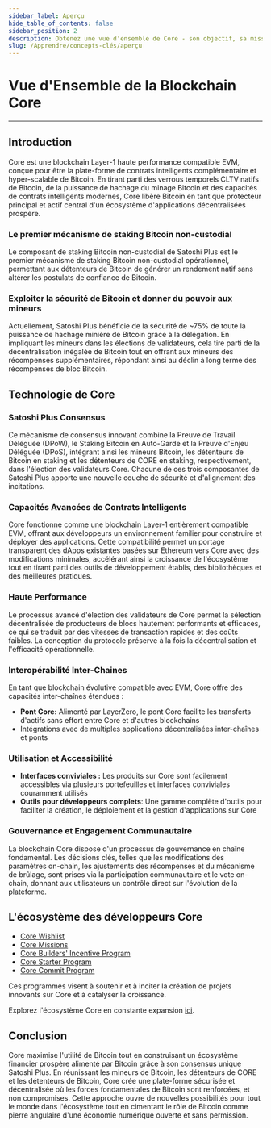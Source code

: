```yaml
---
sidebar_label: Aperçu
hide_table_of_contents: false
sidebar_position: 2
description: Obtenez une vue d'ensemble de Core - son objectif, sa mission et sa vision future
slug: /Apprendre/concepts-clés/aperçu
---
```


# Vue d'Ensemble de la Blockchain Core

---

## Introduction

Core est une blockchain Layer-1 haute performance compatible EVM, conçue pour être la plate-forme de contrats intelligents complémentaire et hyper-scalable de Bitcoin. En tirant parti des verrous temporels CLTV natifs de Bitcoin, de la puissance de hachage du minage Bitcoin et des capacités de contrats intelligents modernes, Core libère Bitcoin en tant que protecteur principal et actif central d'un écosystème d'applications décentralisées prospère.

### Le premier mécanisme de staking Bitcoin non-custodial

Le composant de staking Bitcoin non-custodial de Satoshi Plus est le premier mécanisme de staking Bitcoin non-custodial opérationnel, permettant aux détenteurs de Bitcoin de générer un rendement natif sans altérer les postulats de confiance de Bitcoin.

### Exploiter la sécurité de Bitcoin et donner du pouvoir aux mineurs

Actuellement, Satoshi Plus bénéficie de la sécurité de ~75% de toute la puissance de hachage minière de Bitcoin grâce à la délégation. En impliquant les mineurs dans les élections de validateurs, cela tire parti de la décentralisation inégalée de Bitcoin tout en offrant aux mineurs des récompenses supplémentaires, répondant ainsi au déclin à long terme des récompenses de bloc Bitcoin.

## Technologie de Core

### Satoshi Plus Consensus

Ce mécanisme de consensus innovant combine la Preuve de Travail Déléguée (DPoW), le Staking Bitcoin en Auto-Garde et la Preuve d'Enjeu Déléguée (DPoS), intégrant ainsi les mineurs Bitcoin, les détenteurs de Bitcoin en staking et les détenteurs de CORE en staking, respectivement, dans l'élection des validateurs Core. Chacune de ces trois composantes de Satoshi Plus apporte une nouvelle couche de sécurité et d'alignement des incitations.

### Capacités Avancées de Contrats Intelligents

Core fonctionne comme une blockchain Layer-1 entièrement compatible EVM, offrant aux développeurs un environnement familier pour construire et déployer des applications. Cette compatibilité permet un portage transparent des dApps existantes basées sur Ethereum vers Core avec des modifications minimales, accélérant ainsi la croissance de l'écosystème tout en tirant parti des outils de développement établis, des bibliothèques et des meilleures pratiques.

### Haute Performance

Le processus avancé d'élection des validateurs de Core permet la sélection décentralisée de producteurs de blocs hautement performants et efficaces, ce qui se traduit par des vitesses de transaction rapides et des coûts faibles. La conception du protocole préserve à la fois la décentralisation et l'efficacité opérationnelle.

### Interopérabilité Inter-Chaines

En tant que blockchain évolutive compatible avec EVM, Core offre des capacités inter-chaînes étendues :

- **Pont Core:** Alimenté par LayerZero, le pont Core facilite les transferts d'actifs sans effort entre Core et d'autres blockchains
- Intégrations avec de multiples applications décentralisées inter-chaînes et ponts

### Utilisation et Accessibilité

- **Interfaces conviviales :** Les produits sur Core sont facilement accessibles via plusieurs portefeuilles et interfaces conviviales couramment utilisés
- **Outils pour développeurs complets**: Une gamme complète d'outils pour faciliter la création, le déploiement et la gestion d'applications sur Core

### Gouvernance et Engagement Communautaire

La blockchain Core dispose d'un processus de gouvernance en chaîne fondamental. Les décisions clés, telles que les modifications des paramètres on-chain, les ajustements des récompenses et du mécanisme de brûlage, sont prises via la participation communautaire et le vote on-chain, donnant aux utilisateurs un contrôle direct sur l'évolution de la plateforme.

## L'écosystème des développeurs Core

- [Core Wishlist](https://github.com/coredao-org/core-community-contributions/blob/main/Core-Wishlist.md)
- [Core Missions](https://coredao.org/blog/the-future-of-core-incentive-campaigns)
- [Core Builders' Incentive Program](https://coredao.org/initiatives/incentiveprogram)
- [Core Starter Program](https://coredao.org/initiatives/corestarterprogram)
- [Core Commit Program](https://coredao.org/initiatives/commit-program)

Ces programmes visent à soutenir et à inciter la création de projets innovants sur Core et à catalyser la croissance.

Explorez l'écosystème Core en constante expansion [ici](https://coredao.org/explore/ecosystem).

## Conclusion

Core maximise l'utilité de Bitcoin tout en construisant un écosystème financier prospère alimenté par Bitcoin grâce à son consensus unique Satoshi Plus. En réunissant les mineurs de Bitcoin, les détenteurs de CORE et les détenteurs de Bitcoin, Core crée une plate-forme sécurisée et décentralisée où les forces fondamentales de Bitcoin sont renforcées, et non compromises. Cette approche ouvre de nouvelles possibilités pour tout le monde dans l'écosystème tout en cimentant le rôle de Bitcoin comme pierre angulaire d'une économie numérique ouverte et sans permission.
